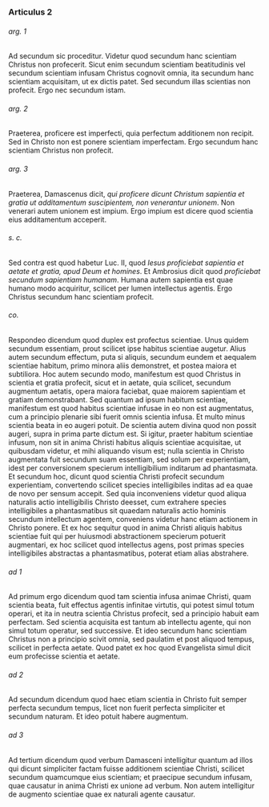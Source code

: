 ### Articulus 2

###### arg. 1
Ad secundum sic proceditur. Videtur quod secundum hanc scientiam Christus non profecerit. Sicut enim secundum scientiam beatitudinis vel secundum scientiam infusam Christus cognovit omnia, ita secundum hanc scientiam acquisitam, ut ex dictis patet. Sed secundum illas scientias non profecit. Ergo nec secundum istam.

###### arg. 2
Praeterea, proficere est imperfecti, quia perfectum additionem non recipit. Sed in Christo non est ponere scientiam imperfectam. Ergo secundum hanc scientiam Christus non profecit.

###### arg. 3
Praeterea, Damascenus dicit, *qui proficere dicunt Christum sapientia et gratia ut additamentum suscipientem, non venerantur unionem*. Non venerari autem unionem est impium. Ergo impium est dicere quod scientia eius additamentum acceperit.

###### s. c.
Sed contra est quod habetur Luc. II, quod *Iesus proficiebat sapientia et aetate et gratia, apud Deum et homines*. Et Ambrosius dicit quod *proficiebat secundum sapientiam humanam*. Humana autem sapientia est quae humano modo acquiritur, scilicet per lumen intellectus agentis. Ergo Christus secundum hanc scientiam profecit.

###### co.
Respondeo dicendum quod duplex est profectus scientiae. Unus quidem secundum essentiam, prout scilicet ipse habitus scientiae augetur. Alius autem secundum effectum, puta si aliquis, secundum eundem et aequalem scientiae habitum, primo minora aliis demonstret, et postea maiora et subtiliora. Hoc autem secundo modo, manifestum est quod Christus in scientia et gratia profecit, sicut et in aetate, quia scilicet, secundum augmentum aetatis, opera maiora faciebat, quae maiorem sapientiam et gratiam demonstrabant. Sed quantum ad ipsum habitum scientiae, manifestum est quod habitus scientiae infusae in eo non est augmentatus, cum a principio plenarie sibi fuerit omnis scientia infusa. Et multo minus scientia beata in eo augeri potuit. De scientia autem divina quod non possit augeri, supra in prima parte dictum est. Si igitur, praeter habitum scientiae infusum, non sit in anima Christi habitus aliquis scientiae acquisitae, ut quibusdam videtur, et mihi aliquando visum est; nulla scientia in Christo augmentata fuit secundum suam essentiam, sed solum per experientiam, idest per conversionem specierum intelligibilium inditarum ad phantasmata. Et secundum hoc, dicunt quod scientia Christi profecit secundum experientiam, convertendo scilicet species intelligibiles inditas ad ea quae de novo per sensum accepit. Sed quia inconveniens videtur quod aliqua naturalis actio intelligibilis Christo deesset, cum extrahere species intelligibiles a phantasmatibus sit quaedam naturalis actio hominis secundum intellectum agentem, conveniens videtur hanc etiam actionem in Christo ponere. Et ex hoc sequitur quod in anima Christi aliquis habitus scientiae fuit qui per huiusmodi abstractionem specierum potuerit augmentari, ex hoc scilicet quod intellectus agens, post primas species intelligibiles abstractas a phantasmatibus, poterat etiam alias abstrahere.

###### ad 1
Ad primum ergo dicendum quod tam scientia infusa animae Christi, quam scientia beata, fuit effectus agentis infinitae virtutis, qui potest simul totum operari, et ita in neutra scientia Christus profecit, sed a principio habuit eam perfectam. Sed scientia acquisita est tantum ab intellectu agente, qui non simul totum operatur, sed successive. Et ideo secundum hanc scientiam Christus non a principio scivit omnia, sed paulatim et post aliquod tempus, scilicet in perfecta aetate. Quod patet ex hoc quod Evangelista simul dicit eum profecisse scientia et aetate.

###### ad 2
Ad secundum dicendum quod haec etiam scientia in Christo fuit semper perfecta secundum tempus, licet non fuerit perfecta simpliciter et secundum naturam. Et ideo potuit habere augmentum.

###### ad 3
Ad tertium dicendum quod verbum Damasceni intelligitur quantum ad illos qui dicunt simpliciter factam fuisse additionem scientiae Christi, scilicet secundum quamcumque eius scientiam; et praecipue secundum infusam, quae causatur in anima Christi ex unione ad verbum. Non autem intelligitur de augmento scientiae quae ex naturali agente causatur.

